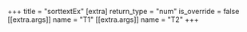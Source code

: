 +++
title = "sorttextEx"
[extra]
return_type = "num"
is_override = false
[[extra.args]]
name = "T1"
[[extra.args]]
name = "T2"
+++